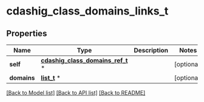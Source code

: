 # cdashig_class_domains_links_t

## Properties
Name | Type | Description | Notes
------------ | ------------- | ------------- | -------------
**self** | [**cdashig_class_domains_ref_t**](cdashig_class_domains_ref.md) \* |  | [optional] 
**domains** | [**list_t**](cdashig_domain_ref_element.md) \* |  | [optional] 

[[Back to Model list]](../README.md#documentation-for-models) [[Back to API list]](../README.md#documentation-for-api-endpoints) [[Back to README]](../README.md)


